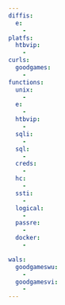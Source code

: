 ```yaml
---
diffis:
  e:
    -
platfs:
  htbvip:
    -
curls:
  goodgames:
    -
functions:
  unix:
    -
  e:
    -
  htbvip:
    -
  sqli:
    -
  sql:
    -
  creds:
    -
  hc:
    -
  ssti:
    -
  logical:
    -
  passre:
    -
  docker:
    -

wals:
  goodgameswu:
    -
  goodgamesvi:
    -
---
```

